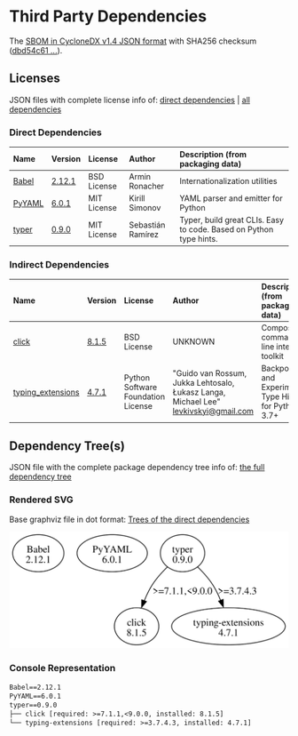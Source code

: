 # Third Party Dependencies

<!--[[[fill sbom_sha256()]]]-->
The [SBOM in CycloneDX v1.4 JSON format](https://git.sr.ht/~sthagen/kiertotie/blob/default/sbom/cdx.json) with SHA256 checksum ([dbd54c61 ...](https://git.sr.ht/~sthagen/kiertotie/blob/default/sbom/cdx.json.sha256 "sha256:dbd54c61ad6632ad5e8d724d98462f8b42332983e81e9c1f71e8123e7ab6ca52")).
<!--[[[end]]] (checksum: c9f270e4bb5be3af8e748c4f3ff74b44)-->
## Licenses 

JSON files with complete license info of: [direct dependencies](direct-dependency-licenses.json) | [all dependencies](all-dependency-licenses.json)

### Direct Dependencies

<!--[[[fill direct_dependencies_table()]]]-->
| Name                                       | Version                                          | License     | Author            | Description (from packaging data)                                  |
|:-------------------------------------------|:-------------------------------------------------|:------------|:------------------|:-------------------------------------------------------------------|
| [Babel](https://babel.pocoo.org/)          | [2.12.1](https://pypi.org/project/Babel/2.12.1/) | BSD License | Armin Ronacher    | Internationalization utilities                                     |
| [PyYAML](https://pyyaml.org/)              | [6.0.1](https://pypi.org/project/PyYAML/6.0.1/)  | MIT License | Kirill Simonov    | YAML parser and emitter for Python                                 |
| [typer](https://github.com/tiangolo/typer) | [0.9.0](https://pypi.org/project/typer/0.9.0/)   | MIT License | Sebastián Ramírez | Typer, build great CLIs. Easy to code. Based on Python type hints. |
<!--[[[end]]] (checksum: fe472c417375ab10b5cf90c7efb51f51)-->

### Indirect Dependencies

<!--[[[fill indirect_dependencies_table()]]]-->
| Name                                                             | Version                                                    | License                            | Author                                                                                | Description (from packaging data)                      |
|:-----------------------------------------------------------------|:-----------------------------------------------------------|:-----------------------------------|:--------------------------------------------------------------------------------------|:-------------------------------------------------------|
| [click](https://palletsprojects.com/p/click/)                    | [8.1.5](https://pypi.org/project/click/8.1.5/)             | BSD License                        | UNKNOWN                                                                               | Composable command line interface toolkit              |
| [typing_extensions](https://github.com/python/typing_extensions) | [4.7.1](https://pypi.org/project/typing_extensions/4.7.1/) | Python Software Foundation License | "Guido van Rossum, Jukka Lehtosalo, Łukasz Langa, Michael Lee" <levkivskyi@gmail.com> | Backported and Experimental Type Hints for Python 3.7+ |
<!--[[[end]]] (checksum: e4e0711b27c84b7d53d7caceeba18d27)-->

## Dependency Tree(s)

JSON file with the complete package dependency tree info of: [the full dependency tree](package-dependency-tree.json)

### Rendered SVG

Base graphviz file in dot format: [Trees of the direct dependencies](package-dependency-tree.dot.txt)

<img src="./package-dependency-tree.svg" alt="Trees of the direct dependencies" title="Trees of the direct dependencies"/>

### Console Representation

<!--[[[fill dependency_tree_console_text()]]]-->
````console
Babel==2.12.1
PyYAML==6.0.1
typer==0.9.0
├── click [required: >=7.1.1,<9.0.0, installed: 8.1.5]
└── typing-extensions [required: >=3.7.4.3, installed: 4.7.1]
````
<!--[[[end]]] (checksum: def2b0c30595024ffaec6dd1d1ffad8f)-->
